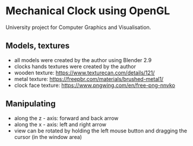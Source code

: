 # Mechanical Clock using OpenGL

University project for Computer Graphics and Visualisation.

## Models, textures
- all models were created by the author using Blender 2.9
- clocks hands textures were created by the author
- wooden texture: https://www.texturecan.com/details/121/
- metal texture: https://freepbr.com/materials/brushed-metal1/
- clock face texture: https://www.pngwing.com/en/free-png-nnvko

## Manipulating
- along the z - axis: forward and back arrow
- along the x - axis: left and right arrow
- view can be rotated by holding the left mouse button and dragging the cursor
  (in the window area)

